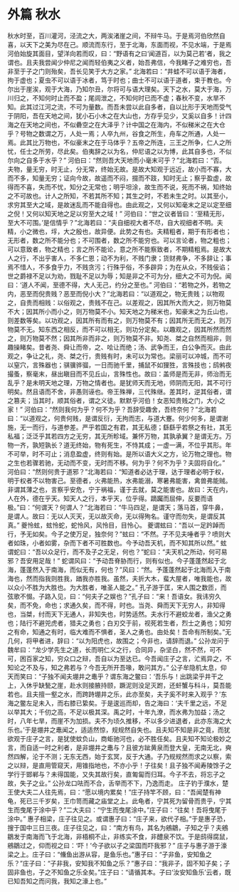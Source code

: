 # 外篇 秋水
秋水时至，百川灌河，泾流之大，两涘渚崖之间，不辩牛马。于是焉河伯欣然自喜，以天下之美为尽在己。顺流而东行，至于北海，东面而视，不见水端，于是焉河伯始旋其面目，望洋向若而叹，曰：“野语有之曰‘闻道百，以为莫己若’者，我之谓也。且夫我尝闻少仲尼之闻而轻伯夷之义者，始吾弗信，今我睹子之难穷也，吾非至于子之门则殆矣，吾长见笑于大方之家。”
北海若曰：“井蛙不可以语于海者，拘于虚也；夏虫不可以语于冰者，笃于时也；曲士不可以语于道者，束于教也。今尔出于崖涘，观于大海，乃知尔丑，尔将可与语大理矣。天下之水，莫大于海，万川归之，不知何时止而不盈；尾闾泄之，不知何时已而不虚；春秋不变，水旱不知。此其过江河之流，不可为量数。而吾未尝以此自多者，自以比形于天地而受气于阴阳，吾在天地之间，犹小石小木之在大山也，方存乎见少，又奚以自多！计四海之在天地之间也，不似礨空之在大泽乎？计中国之在海内，不似稊米之在大仓乎？号物之数谓之万，人处一焉；人卒九州，谷食之所生，舟车之所通，人处一焉。此其比万物也，不似豪末之在于马体乎？五帝之所连，三王之所争，仁人之所忧，任士之所劳，尽此矣。伯夷辞之以为名，仲尼语之以为博，此其自多也，不似尔向之自多于水乎？”
河伯曰：“然则吾大天地而小毫末可乎？”北海若曰：“否。夫物，量无穷，时无止，分无常，终始无故。是故大知观于远近，故小而不寡，大而不多，知量无穷；证向今故，故遥而不闷，掇而不跂，知时无止；察乎盈虚，故得而不喜，失而不忧，知分之无常也；明乎坦涂，故生而不说，死而不祸，知终始之不可故也。计人之所知，不若其所不知；其生之时，不若未生之时。以其至小，求穷其至大之域，是故迷乱而不能自得也。由此观之，又何以知毫末之足以定至细之倪！又何以知天地之足以穷至大之域！”
河伯曰：“世之议者皆曰：‘至精无形，至大不可围。’是信情乎？”北海若曰：“夫自细视大者不尽，自大视细者不明。夫精，小之微也，垺，大之殷也，故异便。此势之有也。夫精粗者，期于有形者也；无形者，数之所不能分也；不可围者，数之所不能穷也。可以言论者，物之粗也；可以意致者，物之精也；言之所不能论，意之所不能察致者，不期精粗焉。是故大人之行，不出乎害人，不多仁恩；动不为利，不贱门隶；货财弗争，不多辞让；事焉不惜人，不多食乎力，不贱贪污；行殊乎俗，不多辟异；为在从众，不贱佞谄；世之爵禄不足以为劝，戮耻不足以为辱；知是非之不可为分，细大之不可为倪。闻曰：‘道人不闻，至德不得，大人无己，约分之至也。”
河伯曰：“若物之外，若物之内，恶至而倪贵贱？恶至而倪小大？”北海若曰：“以道观之，物无贵贱；以物观之，自贵而相贱：以俗观之，贵贱不在己。以差观之，因其所大而大之，则万物莫不大；因其所小而小之，则万物莫不小。知天地之为稊米也，知豪末之为丘山也，则差数等矣。以功观之，因其所有而有之，则万物莫不有；因其所无而无之，则万物莫不无。知东西之相反，而不可以相无，则功分定矣。以趣观之，因其所然而然之，则万物莫不然；因其所非而非之，则万物莫不非。知尧、桀之自然而相非，则趣操睹矣。昔者尧、舜让而帝，之、哙让而绝；汤、武争而王，白公争而灭。由此观之，争让之礼，尧、桀之行，贵贱有时，未可以为常也。梁丽可以冲城，而不可以窒穴，言殊器也；骐骥骅骝，一日而驰千里，捕鼠不如狸狌，言殊技也；鸱鸺夜撮蚤，察毫末，昼出瞋目而不见丘山，言殊性也。故曰：盖师是而无非，师治而无乱乎？是未明天地之理，万物之情者也。是犹师天而无地，师阴而无阳，其不可行明矣。然且语而不舍，非愚则诬也。帝王殊禅，三代殊继。差其时，逆其俗者，谓之篡夫；当其时，顺其俗者，谓之义徒。默默乎河伯！女恶知贵贱之门，大小之家！”
河伯曰：“然则我何为乎？何不为乎？吾辞受趣舍，吾终奈何？”北海若曰：“以道观之，何贵何贱，是谓反衍，无拘而志，与道大蹇。何少何多，是谓谢施，无一而行，与道参差。严乎若国之有君，其无私德；繇繇乎若祭之有社，其无私福；泛泛乎其若四方之无穷，其无所畛域。兼怀万物，其孰承翼？是谓无方。万物一齐，孰短孰长？道无终始，物有死生，不恃其成；一虚一满，不位乎其形。年不可举，时不可止；消息盈虚，终则有始。是所以语大义之方，论万物之理也。物之生也若骤若驰，无动而不变，无时而不移。何为乎？何不为乎？夫固将自化。”
河伯曰：“然则何贵于道邪？”北海若曰：“知道者必达于理，达于理者必明于权，明于权者不以物害己。至德者，火弗能热，水弗能溺，寒暑弗能害，禽兽弗能贼。非谓其薄之也，言察乎安危，宁于祸福，谨于去就，莫之能害也。故曰：天在内，人在外，德在乎天。知天人之行，本乎天，位乎得。蹢䠱而屈伸，反要而语极。”曰：“何谓天？何谓人？”北海若曰：“牛马四足，是谓天；落马首，穿牛鼻，是谓人。故曰：无以人灭天，无以故灭命，无以得殉名。谨守而勿失，是谓反其真。”
夔怜蚿，蚿怜蛇，蛇怜风，风怜目，目怜心。
夔谓蚿曰：“吾以一足趻踔而行，予无如矣。今子之使万足，独奈何？”蚿曰：“不然。子不见夫唾者乎？喷则大者如珠，小者如雾，杂而下者不可胜数也。今予动吾天机，而不知其所以然。”
蚿谓蛇曰：“吾以众足行，而不及子之无足，何也？”蛇曰：“夫天机之所动，何可易邪？吾安用足哉！”
蛇谓风曰：“予动吾脊胁而行，则有似也。今子蓬蓬然起于北海，蓬蓬然入于南海，而似无有，何也？”风曰：“然。予蓬蓬然起于北海而入于南海也，然而指我则胜我，䠓我亦胜我。虽然，夫折大木，蜚大屋者，唯我能也，故以众小不胜为大胜也。为大胜者，唯圣人能之。”
孔子游于匡，宋人围之数匝，而弦歌不惙。子路入见，曰：“何夫子之娱也？”孔子曰：“来！吾语女。我讳穷久矣，而不免，命也；求通久矣，而不得，时也。当尧、舜而天下无穷人，非知得也，当桀，纣而天下无通人，非知失也，时势适然。夫水行不避蛟龙者，渔父之勇也；陆行不避兕虎者，猎夫之勇也；白刃交于前，视死若生者，烈士之勇也；知穷之有命，知通之有时，临大难而不惧者，圣人之勇也。由处矣！吾命有所制矣。”无几何，将甲者进，辞曰：“以为阳虎也，故围之；今非也，请辞而退。”
公孙龙问于魏牟曰：“龙少学先生之道，长而明仁义之行，合同异，杂坚白，然不然，可不可，困百家之知，穷众口之辩，吾自以为至达已。今吾闻庄子之言，汒焉异之，不知论之不及与，知之弗若与？今吾无所开吾喙，敢问其方。”
公子牟隐机太息，仰天而笑曰：“子独不闻夫堋井之鼃乎？谓东海之鳖曰：‘吾乐与！出跳梁乎井干之上，入休乎缺甃之崖，赴水则接腋持颐，蹶泥则没足灭跗，还虷蟹与科斗，莫吾能若也。且夫擅一壑之水，而跨跱堋井之乐，此亦至矣，夫子奚不时来入观乎？’东海之鳖左足未入，而右膝已絷矣。于是逡巡而却，告之海曰：‘夫千里之远，不足以举其大；千仞之高，不足以极其深。禹之时，十年九潦，而水弗为加益；汤之时，八年七旱，而崖不为加损。夫不为顷久推移，不以多少进退者，此亦东海之大乐也。’于是堋井之鼃闻之，适适然惊，规规然自失也。且夫知不知是非之竟，而犹欲观于庄子之言，是犹使蚊负山，商蚷驰河也，必不胜任矣。且夫知不知论极妙之言，而自适一时之利者，是非堋井之鼃与？且彼方跐黄泉而登大皇，无南无北，奭然四解，沦于不测；无东无西，始于玄冥，反于大通。子乃规规然而求之以察，索之以辩，是直用管窥天，用锥指地也，不亦小乎！子往矣！且子独不闻寿陵馀子之学行于邯郸与？未得国能，又失其故行矣，直匍匐而归耳。今子不去，将忘子之故，失子之业。”
公孙龙口呿而不合，舌举而不下，乃逸而走。
庄子钓于濮水，楚王使大夫二人往先焉，曰：“愿以境内累矣！”庄子持竿不顾，曰：“吾闻楚有神龟，死已三千岁矣，王巾笥而藏之庙堂之上。此龟者，宁其死为留骨而贵乎，宁其生而曳尾于涂中乎？”二大夫曰：“宁生而曳尾涂中。”庄子曰：“往矣！吾将曳尾于涂中。”
惠子相梁，庄子往见之。或谓惠子曰：“庄子来，欲代子相。”于是惠子恐，搜于国中三日三夜。庄子往见之，曰：“南方有鸟，其名为鵷鶵，子知之乎？夫鵷鶵发于南海而飞于北海，非梧桐不止，非练实不食，非醴泉不饮。于是鸱得腐鼠，鵷鶵过之，仰而视之曰：‘吓！’今子欲以子之梁国而吓我邪？”
庄子与惠子游于濠梁之上。庄子曰：“儵鱼出游从容，是鱼乐也。”惠子曰：“子非鱼，安知鱼之乐？”庄子曰：“子非我，安知我不知鱼之乐？”惠子曰：“我非子，固不知子矣；子固非鱼也，子之不知鱼之乐全矣。”庄子曰：“请循其本。子曰‘汝安知鱼乐’云者，既已知吾知之而问我，我知之濠上也。”
